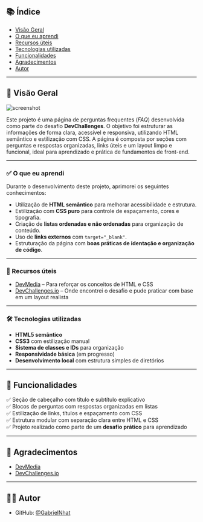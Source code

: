 ## 📚 Índice
- [Visão Geral](#visão-geral)
- [O que eu aprendi](#o-que-eu-aprendi)
- [Recursos úteis](#recursos-úteis)
- [Tecnologias utilizadas](#tecnologias-utilizadas)
- [Funcionalidades](#funcionalidades)
- [Agradecimentos](#agradecimentos)
- [Autor](#autor)

---

## 📌 Visão Geral
![screenshot]([https://github.com/user-attachments/assets/3cd5fde5-2723-4cdc-8ddd-2cca67e13780](https://github.com/GabrielNhat/Simple-Frequently-Asked-Questions/blob/main/Screenshot_1.png))

Este projeto é uma página de perguntas frequentes (_FAQ_) desenvolvida como parte do desafio **DevChallenges**. O objetivo foi estruturar as informações de forma clara, acessível e responsiva, utilizando HTML semântico e estilização com CSS. A página é composta por seções com perguntas e respostas organizadas, links úteis e um layout limpo e funcional, ideal para aprendizado e prática de fundamentos de front-end.

---

### ✅ O que eu aprendi
Durante o desenvolvimento deste projeto, aprimorei os seguintes conhecimentos:

- Utilização de **HTML semântico** para melhorar acessibilidade e estrutura.  
- Estilização com **CSS puro** para controle de espaçamento, cores e tipografia.  
- Criação de **listas ordenadas e não ordenadas** para organização de conteúdo.  
- Uso de **links externos** com `target="_blank"`.  
- Estruturação da página com **boas práticas de identação e organização de código**.

---

### 🔗 Recursos úteis
- [DevMedia](https://www.devmedia.com.br) – Para reforçar os conceitos de HTML e CSS  
- [DevChallenges.io](https://devchallenges.io) – Onde encontrei o desafio e pude praticar com base em um layout realista

---

### 🛠 Tecnologias utilizadas
- **HTML5 semântico**  
- **CSS3** com estilização manual  
- **Sistema de classes e IDs** para organização  
- **Responsividade básica** (em progresso)  
- **Desenvolvimento local** com estrutura simples de diretórios

---

## 🌟 Funcionalidades

✅ Seção de cabeçalho com título e subtítulo explicativo  
✅ Blocos de perguntas com respostas organizadas em listas  
✅ Estilização de links, títulos e espaçamento com CSS  
✅ Estrutura modular com separação clara entre HTML e CSS  
✅ Projeto realizado como parte de um **desafio prático** para aprendizado

---

## 🙏 Agradecimentos
- [DevMedia](https://www.devmedia.com.br)  
- [DevChallenges.io](https://devchallenges.io)

---

## 👨‍💻 Autor
- GitHub: [@GabrielNhat](https://github.com/GabrielNhat)
